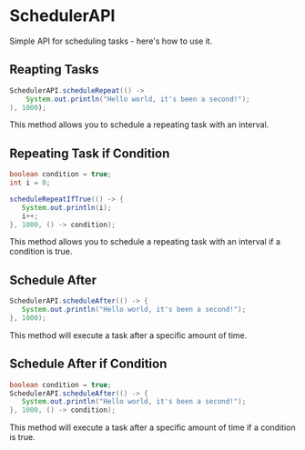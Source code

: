 # SchedulerAPI
Simple API for scheduling tasks - here's how to use it.

## Reapting Tasks
```java
SchedulerAPI.scheduleRepeat(() -> 
    System.out.println("Hello world, it's been a second!");
), 1000);
```

This method allows you to schedule a repeating task with an interval.

## Repeating Task if Condition
```java
boolean condition = true;
int i = 0;

scheduleRepeatIfTrue(() -> {
   System.out.println(i);
   i++;
}, 1000, () -> condition);
```

This method allows you to schedule a repeating task with an interval if a condition is true.

## Schedule After
```java
SchedulerAPI.scheduleAfter(() -> {
   System.out.println("Hello world, it's been a second!");
}, 1000);
```

This method will execute a task after a specific amount of time.

## Schedule After if Condition
```java
boolean condition = true;
SchedulerAPI.scheduleAfter(() -> {
   System.out.println("Hello world, it's been a second!");
}, 1000, () -> condition);
```

This method will execute a task after a specific amount of time if a condition is true.



